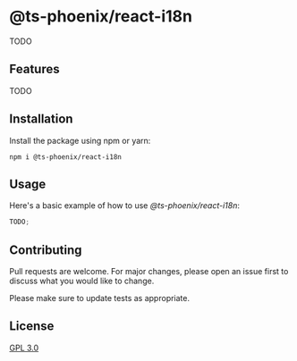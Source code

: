 # @ts-phoenix/react-i18n

TODO

## Features

TODO

## Installation

Install the package using npm or yarn:

```
npm i @ts-phoenix/react-i18n
```

## Usage

Here's a basic example of how to use _@ts-phoenix/react-i18n_:

```ts
TODO;
```

## Contributing

Pull requests are welcome. For major changes, please open an issue first
to discuss what you would like to change.

Please make sure to update tests as appropriate.

## License

[GPL 3.0](https://choosealicense.com/licenses/gpl-3.0/)
